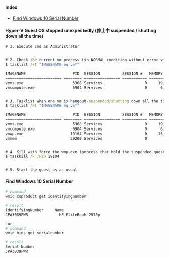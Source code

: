 #### Index
- [Find Windows 10 Serial Number](https://github.com/fahmifahim/windows-daily/blob/master/windows.md#find-windows-10-serial-number)


#### Hyper-V Guest OS stopped unexpectedly (停止中 suspended / shutting down all the time)
```bat
# 1. Execute cmd as Administrator


# 2. Check the current vm process (in NORMAL condition without error vm)
$ tasklist /FI "IMAGENAME eq vm*"

IMAGENAME                     PID  SESSION          SESSION #   MEMORY USAGE
========================= ======== ================ =========== ============
vmms.exe                      5368 Services                   0     19,788 K
vmcompute.exe                 6904 Services                   0      6,492 K


# 3. Tasklist when one vm is hangout/suspended/shutting down all the time
$ tasklist /FI "IMAGENAME eq vm*"

IMAGENAME                     PID  SESSION          SESSION #   MEMORY USAGE
========================= ======== ================ =========== ============
vmms.exe                      5368 Services                   0     19,788 K
vmcompute.exe                 6904 Services                   0      6,492 K
vmwp.exe                     19104 Services                   0     15,296 K
vmmem                        20200 Services                   0          N/A


# 4. Kill with force the wmp.exe (process that hold the suspended guest os vm)
$ taskkill /F /PID 19104


# 5. Start the guest os as usual
```

#### Find Windows 10 Serial Number
```bash
# command
wmic csproduct get identifyingnumber

# result
IdentifyingNumber     Name
JPA3039FWR              HP EliteBook 2570p

-or-
# command 
wmic bios get serialnumber

# result
Serial Number
JPA3039FWR

```
